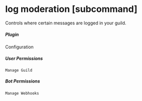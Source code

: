 # log moderation [subcommand]

Controls where certain messages are logged in your guild.
			

##### Plugin
Configuration


##### User Permissions
`Manage Guild`


##### Bot Permissions
`Manage Webhooks`